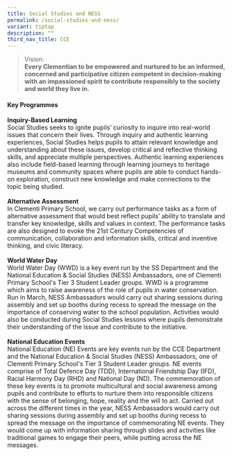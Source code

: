```yaml
---
title: Social Studies and NESS
permalink: /social-studies-and-ness/
variant: tiptap
description: ""
third_nav_title: CCE
---
```

<blockquote>
<p>Vision:
<br><strong>Every Clementian to be empowered and nurtured to be an informed, concerned and participative citizen competent in decision-making with an impassioned spirit to contribute responsibly to the society and world they live in.</strong>
</p>
</blockquote>
<h4><strong>Key Programmes</strong></h4>
<p><strong>Inquiry-Based Learning</strong>
<br>Social Studies seeks to ignite pupils’ curiosity to inquire into real-world
issues that concern their lives. Through inquiry and authentic learning
experiences, Social Studies helps pupils to attain relevant knowledge and
understanding about these issues, develop critical and reflective thinking
skills, and appreciate multiple perspectives. Authentic learning experiences
also include field-based learning through learning journeys to heritage
museums and community spaces where pupils are able to conduct hands-on
exploration, construct new knowledge and make connections to the topic
being studied.
<br>
<br><strong>Alternative Assessment</strong>
<br>In Clementi Primary School, we carry out performance tasks as a form of
alternative assessment that would best reflect pupils’ ability to translate
and transfer key knowledge, skills and values in context. The performance
tasks are also designed to evoke the 21st Century Competencies of communication,
collaboration and information skills, critical and inventive thinking,
and civic literacy.
<br>
<br><strong>World Water Day</strong>
<br>World Water Day (WWD) is a key event run by the SS Department and the
National Education &amp; Social Studies (NESS) Ambassadors, one of Clementi
Primary School's Tier 3 Student Leader groups. WWD is a programme which
aims to raise awareness of the role of pupils in water conservation. Run
in March, NESS Ambassadors would carry out sharing sessions during assembly
and set up booths during recess to spread the message on the importance
of conserving water to the school population. Activities would also be
conducted during Social Studies lessons where pupils demonstrate their
understanding of the issue and contribute to the initiative.
<br>
<br><strong>National Education Events</strong>
<br>National Education (NE) Events are key events run by the CCE Department
and the National Education &amp; Social Studies (NESS) Ambassadors, one
of Clementi Primary School's Tier 3 Student Leader groups. NE events comprise
of Total Defence Day (TDD), International Friendship Day (IFD), Racial
Harmony Day (RHD) and National Day (ND). The commemoration of these key
events is to promote multicultural and social awareness among pupils and
contribute to efforts to nurture them into responsible citizens with the
sense of belonging, hope, reality and the will to act. Carried out across
the different times in the year, NESS Ambassadors would carry out sharing
sessions during assembly and set up booths during recess to spread the
message on the importance of commemorating NE events. They would come up
with information sharing through slides and activities like traditional
games to engage their peers, while putting across the NE messages.</p>